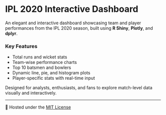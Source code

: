 # IPL 2020 Interactive Dashboard

An elegant and interactive dashboard showcasing team and player performances from the IPL 2020 season, built using **R Shiny**, **Plotly**, and **dplyr**.

### Key Features
- Total runs and wicket stats
- Team-wise performance charts
-  Top 10 batsmen and bowlers
-  Dynamic line, pie, and histogram plots
-  Player-specific stats with real-time input

Designed for analysts, enthusiasts, and fans to explore match-level data visually and interactively.

---
🔗 Hosted under the [MIT License](LICENSE)

